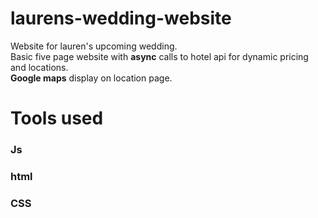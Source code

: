 # laurens-wedding-website

Website for lauren's upcoming wedding.<br/>
Basic five page website with **async** calls to hotel api for dynamic pricing and locations.<br/>
**Google maps** display on location page.

# Tools used

### Js<br/>

### html <br/>

### CSS</br>
